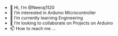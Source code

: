- 👋 Hi, I’m @Neeraj1120
- 👀 I’m interested in Arduino Microcontroller
- 🌱 I’m currently learning Engineering
- 💞️ I’m looking to collaborate on Projects on Arduino
- 📫 How to reach me ...

<!---
Neeraj1120/Neeraj1120 is a ✨ special ✨ repository because its `README.md` (this file) appears on your GitHub profile.
You can click the Preview link to take a look at your changes.
--->
